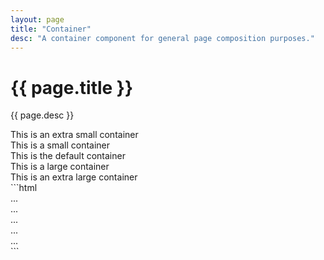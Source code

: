 ```yaml
---
layout: page
title: "Container"
desc: "A container component for general page composition purposes."
---
```


<div class="page__section">
  <div class="page__container container spacing">
    <h1 class="h1">{{ page.title }}</h1>
    <p class="text_lead">{{ page.desc }}</p>
  </div>
</div>

<div class="demo">
  <div class="demo__render spacing">
    <div class="container container_size_xs">
      <div class="box">This is an extra small container</div>
    </div>
    <div class="container container_size_sm">
      <div class="box">This is a small container</div>
    </div>
    <div class="container">
      <div class="box">This is the default container</div>
    </div>
    <div class="container container_size_lg">
      <div class="box">This is a large container</div>
    </div>
    <div class="container container_size_xl">
      <div class="box">This is an extra large container</div>
    </div>
  </div>
</div>

<div class="page__section">
  <div class="page__container container type">

<div class="demo">
  <div class="demo__code" markdown="1">
```html
<div class="container container_size_xs">...</div>
<div class="container container_size_sm">...</div>
<div class="container">...</div>
<div class="container container_size_lg">...</div>
<div class="container container_size_xl">...</div>
```
  </div>
</div>

  </div>
</div>
